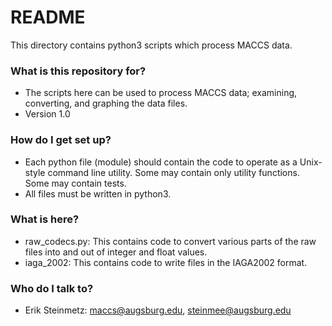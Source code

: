 # README #

This directory contains python3 scripts which process MACCS data.

### What is this repository for? ###

* The scripts here can be used to process MACCS data; examining,
converting, and graphing the data files.
* Version 1.0

### How do I get set up? ###

* Each python file (module) should contain the code to operate as a
Unix-style command line utility. Some may contain only utility functions.
Some may contain tests.
* All files must be written in python3.

### What is here? ###

* raw_codecs.py: This contains code to convert various parts of the 
raw files into and out of integer and float values.
* iaga_2002: This contains code to write files in the IAGA2002 format.

### Who do I talk to? ###

* Erik Steinmetz: maccs@augsburg.edu, steinmee@augsburg.edu
